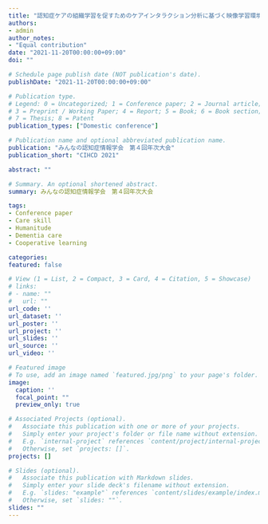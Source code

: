 ```yaml
---
title: "認知症ケアの組織学習を促すためのケアインタラクション分析に基づく映像学習環境の実践"
authors:
- admin
author_notes:
- "Equal contribution"
date: "2021-11-20T00:00:00+09:00"
doi: ""

# Schedule page publish date (NOT publication's date).
publishDate: "2021-11-20T00:00:00+09:00"

# Publication type.
# Legend: 0 = Uncategorized; 1 = Conference paper; 2 = Journal article;
# 3 = Preprint / Working Paper; 4 = Report; 5 = Book; 6 = Book section;
# 7 = Thesis; 8 = Patent
publication_types: ["Domestic conference"]

# Publication name and optional abbreviated publication name.
publication: "みんなの認知症情報学会　第４回年次大会"
publication_short: "CIHCD 2021"

abstract: ""

# Summary. An optional shortened abstract.
summary: みんなの認知症情報学会　第４回年次大会

tags:
- Conference paper
- Care skill
- Humanitude
- Dementia care
- Cooperative learning

categories: 
featured: false

# View (1 = List, 2 = Compact, 3 = Card, 4 = Citation, 5 = Showcase)
# links:
# - name: ""
#   url: ""
url_code: ''
url_dataset: ''
url_poster: ''
url_project: ''
url_slides: ''
url_source: ''
url_video: ''

# Featured image
# To use, add an image named `featured.jpg/png` to your page's folder. 
image:
  caption: ''
  focal_point: ""
  preview_only: true

# Associated Projects (optional).
#   Associate this publication with one or more of your projects.
#   Simply enter your project's folder or file name without extension.
#   E.g. `internal-project` references `content/project/internal-project/index.md`.
#   Otherwise, set `projects: []`.
projects: []

# Slides (optional).
#   Associate this publication with Markdown slides.
#   Simply enter your slide deck's filename without extension.
#   E.g. `slides: "example"` references `content/slides/example/index.md`.
#   Otherwise, set `slides: ""`.
slides: ""
---
```

